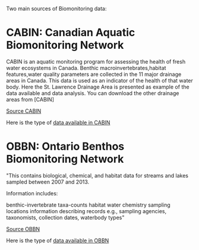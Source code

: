 Two main sources of Biomonitoring data: 

# CABIN: Canadian Aquatic Biomonitoring Network

CABIN is an aquatic monitoring program for assessing the health of fresh water ecosystems in Canada. Benthic macroinvertebrates,habitat features,water quality
parameters are collected in the 11 major drainage areas in Canada. This data is used as an indicator of the health of that water body.
Here the St. Lawrence Drainage Area is presented as example of the data available and data analysis. You can download the other drainage areas from [CABIN]

[Source CABIN]: https://open.canada.ca/data/en/dataset/13564ca4-e330-40a5-9521-bfb1be767147
[Source CABIN]

[data available in CABIN]: https://github.com/alminagorta/CanadaProject/blob/master/Benthic_Habitat_Data/CABIN%20Field%20Descriptions.pdf
Here is the type of [data available in CABIN]


# OBBN: Ontario Benthos Biomonitoring Network

"This contains biological, chemical, and habitat data for streams and lakes sampled between 2007 and 2013.

Information includes:

benthic-invertebrate taxa-counts
habitat
water chemistry
sampling locations
information describing records e.g., sampling agencies, taxonomists, collection dates, waterbody types"

[Source OBBN]: https://www.ontario.ca/data/ontario-benthos-biomonitoring-network
[Source OBBN]

[data available in OBBN]: https://github.com/alminagorta/CanadaProject/blob/master/Benthic_Habitat_Data/OBBN%20Field%20Descriptions.pdf
Here is the type of [data available in OBBN]
